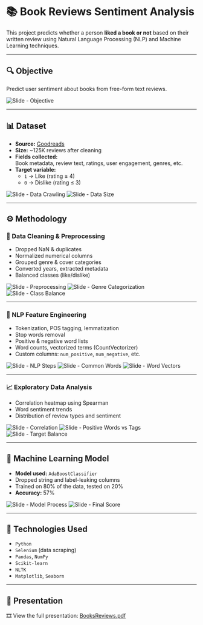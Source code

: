 # 📚 Book Reviews Sentiment Analysis

This project predicts whether a person **liked a book or not** based on their written review using Natural Language Processing (NLP) and Machine Learning techniques.

---

## 🔍 Objective

Predict user sentiment about books from free-form text reviews.

![Slide - Objective](images/slide-1.png)

---

## 📊 Dataset

- **Source:** [Goodreads](https://www.goodreads.com)
- **Size:** ~125K reviews after cleaning
- **Fields collected:**  
  Book metadata, review text, ratings, user engagement, genres, etc.
- **Target variable:**  
  - `1` → Like (rating ≥ 4)  
  - `0` → Dislike (rating ≤ 3)

![Slide - Data Crawling](images/slide-3.png)
![Slide - Data Size](images/slide-6.png)

---

## ⚙️ Methodology

### 🧹 Data Cleaning & Preprocessing
- Dropped NaN & duplicates
- Normalized numerical columns
- Grouped genre & cover categories
- Converted years, extracted metadata
- Balanced classes (like/dislike)

![Slide - Preprocessing](images/slide-7.png)
![Slide - Genre Categorization](images/slide-8.png)
![Slide - Class Balance](images/slide-11.png)

---

### 🧠 NLP Feature Engineering

- Tokenization, POS tagging, lemmatization
- Stop words removal
- Positive & negative word lists
- Word counts, vectorized terms (CountVectorizer)
- Custom columns: `num_positive`, `num_negative`, etc.

![Slide - NLP Steps](images/slide-12.png)
![Slide - Common Words](images/slide-18.png)
![Slide - Word Vectors](images/slide-16.png)

---

### 📈 Exploratory Data Analysis

- Correlation heatmap using Spearman
- Word sentiment trends
- Distribution of review types and sentiment

![Slide - Correlation](images/slide-17.png)
![Slide - Positive Words vs Tags](images/slide-19.png)
![Slide - Target Balance](images/slide-21.png)

---

## 🤖 Machine Learning Model

- **Model used:** `AdaBoostClassifier`
- Dropped string and label-leaking columns
- Trained on 80% of the data, tested on 20%
- **Accuracy:** 57%

![Slide - Model Process](images/slide-26.png)
![Slide - Final Score](images/slide-27.png)

---

## 🧪 Technologies Used

- `Python`
- `Selenium` (data scraping)
- `Pandas`, `NumPy`
- `Scikit-learn`
- `NLTK`
- `Matplotlib`, `Seaborn`

---

## 📎 Presentation

🎞️ View the full presentation: [BooksReviews.pdf](BooksReviews.pdf)
